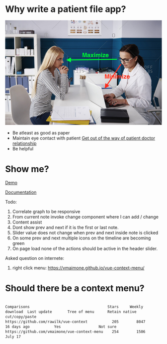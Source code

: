# Why write a patient file app?

![eye contact](./docs/images/maintain-eye-contact-with-patient.png)

- Be atleast as good as paper
- Maintain eye contact with patient
  [Get out of the way of patient doctor relationship](https://khn.org/news/death-by-a-thousand-clicks/)
- Be helpful

# Show me?

[Demo](http://116.203.134.163/pf/abcd)

[Documentation](https://savantcare.github.io)

Todo:

1. Correlate graph to be responsive
2. From current note invoke change component where I can add / change
3. Content assist
4. Dont show prev and next if it is the first or last note.
5. Slider value does not change when prev and next inside note is clicked
6. On some prev and next multiple icons on the timeline are becoming green
7. On page load none of the actions should be active in the header slider.

Asked question on internete:

1. right click menu: https://vmaimone.github.io/vue-context-menu/

# Should there be a context menu?

```

Comparisons                                   Stars     Weekly download  Last update       Tree of menu      Retain native cut/copy/paste
https://github.com/rawilk/vue-context           205        8047          16 days ago           Yes                 Not sure
https://github.com/vmaimone/vue-context-menu    254        1506            July 17

```
